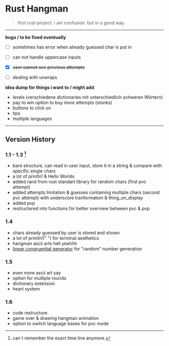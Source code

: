 # Rust Hangman
> first rust-project. i am confusion. but in a good way.

________________________________________________________________________

**bugs / to be fixed eventually**

- [ ] sometimes has error when already guessed char is put in
- [ ] can not handle uppercase inputs
- [x] ~~user cannot see previous attempts~~
- [ ] dealing with unwraps 


**idea dump for things i want to / might add**

- levels (verschiedene dictionaries mit unterschiedlich schweren Wörtern)
- pay to win option to buy more attempts (stonks)
- buttons to click on
- tips
- multiple languages


________________________________________________________________________

## Version History

### 1.1 - 1.3 [^1]

- bare structure, can read in user input, store it in a string & compare with specific single chars
- a lot of println! & Hello Worlds
- added rand from rust standart library for random chars (first pvc attempt)
- added attempts limitation & guesses containing multiple chars (second pvc attempt) with underscore tranformation & thing_on_display
- added pvp
- restructered into functions for better overview between pvc & pvp

### 1.4 

- chars already guessed by user is stored and shown
- a lot of println!(" ") for terminal aesthetics
- hangman ascii arts hell yeahhh
- [linear congruential generator](https://en.wikipedia.org/wiki/Linear_congruential_generator) for "random" number generation

### 1.5 

- even more ascii art yay
- option for multiple rounds
- dictionary extension
- heart system

### 1.6

- code restructure
- game over & drawing hangman animation
- option to switch language bases for pvc mode

[^1]: can`t remember the exact time line anymore.
